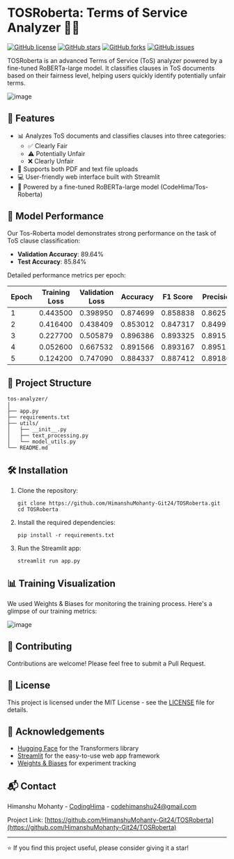 # TOSRoberta: Terms of Service Analyzer 📜🤖

[![GitHub license](https://img.shields.io/github/license/HimanshuMohanty-Git24/TOSRoberta.svg)](https://github.com/HimanshuMohanty-Git24/TOSRoberta/blob/master/LICENSE)
[![GitHub stars](https://img.shields.io/github/stars/HimanshuMohanty-Git24/TOSRoberta.svg)](https://github.com/HimanshuMohanty-Git24/TOSRoberta/stargazers)
[![GitHub forks](https://img.shields.io/github/forks/HimanshuMohanty-Git24/TOSRoberta.svg)](https://github.com/HimanshuMohanty-Git24/TOSRoberta/network)
[![GitHub issues](https://img.shields.io/github/issues/HimanshuMohanty-Git24/TOSRoberta.svg)](https://github.com/HimanshuMohanty-Git24/TOSRoberta/issues)

TOSRoberta is an advanced Terms of Service (ToS) analyzer powered by a fine-tuned RoBERTa-large model. It classifies clauses in ToS documents based on their fairness level, helping users quickly identify potentially unfair terms.

![image](https://github.com/HimanshuMohanty-Git24/TOSRoberta/assets/94133298/c4f6a293-9109-4e63-86e6-766dc16ad589)


## 🌟 Features

- 📊 Analyzes ToS documents and classifies clauses into three categories:
  - ✅ Clearly Fair
  - ⚠️ Potentially Unfair
  - ❌ Clearly Unfair
- 📁 Supports both PDF and text file uploads
- 💻 User-friendly web interface built with Streamlit
- 🧠 Powered by a fine-tuned RoBERTa-large model (CodeHima/Tos-Roberta)

## 🚀 Model Performance

Our Tos-Roberta model demonstrates strong performance on the task of ToS clause classification:

- **Validation Accuracy**: 89.64%
- **Test Accuracy**: 85.84%

Detailed performance metrics per epoch:

| Epoch | Training Loss | Validation Loss | Accuracy | F1 Score | Precision | Recall   |
|-------|---------------|-----------------|----------|----------|-----------|----------|
| 1     | 0.443500      | 0.398950        | 0.874699 | 0.858838 | 0.862516  | 0.874699 |
| 2     | 0.416400      | 0.438409        | 0.853012 | 0.847317 | 0.849916  | 0.853012 |
| 3     | 0.227700      | 0.505879        | 0.896386 | 0.893325 | 0.891521  | 0.896386 |
| 4     | 0.052600      | 0.667532        | 0.891566 | 0.893167 | 0.895115  | 0.891566 |
| 5     | 0.124200      | 0.747090        | 0.884337 | 0.887412 | 0.891807  | 0.884337 |

## 📁 Project Structure

```
tos-analyzer/
│
├── app.py
├── requirements.txt
├── utils/
│   ├── __init__.py
│   ├── text_processing.py
│   └── model_utils.py
└── README.md
```

## 🛠️ Installation

1. Clone the repository:
   ```
   git clone https://github.com/HimanshuMohanty-Git24/TOSRoberta.git
   cd TOSRoberta
   ```

2. Install the required dependencies:
   ```
   pip install -r requirements.txt
   ```

3. Run the Streamlit app:
   ```
   streamlit run app.py
   ```

## 📊 Training Visualization

We used Weights & Biases for monitoring the training process. Here's a glimpse of our training metrics:

![image](https://github.com/HimanshuMohanty-Git24/TOSRoberta/assets/94133298/d28bbd84-9008-4d19-bff1-4b62874a5faa)


## 🤝 Contributing

Contributions are welcome! Please feel free to submit a Pull Request.

## 📄 License

This project is licensed under the MIT License - see the [LICENSE](LICENSE) file for details.

## 🙏 Acknowledgements

- [Hugging Face](https://huggingface.co/) for the Transformers library
- [Streamlit](https://streamlit.io/) for the easy-to-use web app framework
- [Weights & Biases](https://wandb.ai/) for experiment tracking

## 📬 Contact

Himanshu Mohanty - [CodingHima](https://x.com/CodingHima) - codehimanshu24@gmail.com

Project Link: [https://github.com/HimanshuMohanty-Git24/TOSRoberta](https://github.com/HimanshuMohanty-Git24/TOSRoberta)

---

⭐️ If you find this project useful, please consider giving it a star!
